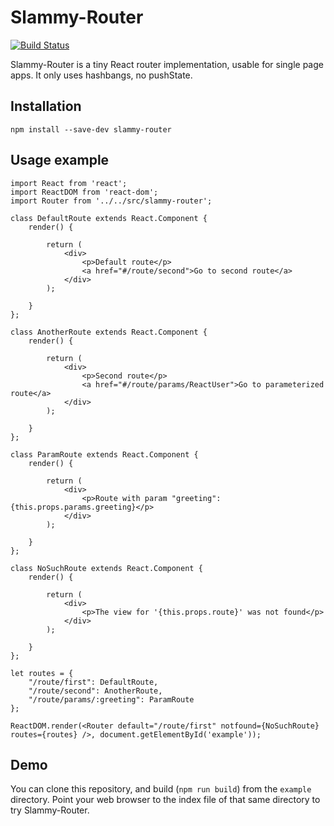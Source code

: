 # Slammy-Router

[![Build Status](https://travis-ci.org/WelcomWeb/slammy-router.svg?branch=master)](https://travis-ci.org/WelcomWeb/slammy-router)

Slammy-Router is a tiny React router implementation, usable for single page apps. It only uses hashbangs, no pushState.

## Installation

    npm install --save-dev slammy-router

## Usage example

	import React from 'react';
	import ReactDOM from 'react-dom';
	import Router from '../../src/slammy-router';
	
	class DefaultRoute extends React.Component {
		render() {
			
			return (
				<div>
					<p>Default route</p>
					<a href="#/route/second">Go to second route</a>
				</div>
			);
			
		}
	};
	
	class AnotherRoute extends React.Component {
		render() {
			
			return (
				<div>
					<p>Second route</p>
					<a href="#/route/params/ReactUser">Go to parameterized route</a>
				</div>
			);
			
		}
	};
	
	class ParamRoute extends React.Component {
		render() {
			
			return (
				<div>
					<p>Route with param "greeting": {this.props.params.greeting}</p>
				</div>
			);
			
		}
	};
	
	class NoSuchRoute extends React.Component {
		render() {
			
			return (
				<div>
					<p>The view for '{this.props.route}' was not found</p>
				</div>
			);
			
		}
	};
	
	let routes = {
		"/route/first": DefaultRoute,
		"/route/second": AnotherRoute,
		"/route/params/:greeting": ParamRoute
	};
	
	ReactDOM.render(<Router default="/route/first" notfound={NoSuchRoute} routes={routes} />, document.getElementById('example'));

## Demo

You can clone this repository, and build (`npm run build`) from the `example` directory. Point your web browser to the index file of that same directory to try Slammy-Router.